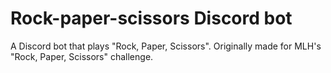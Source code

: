 # Rock-paper-scissors Discord bot
A Discord bot that plays "Rock, Paper, Scissors". Originally made for MLH's "Rock, Paper, Scissors" challenge.
